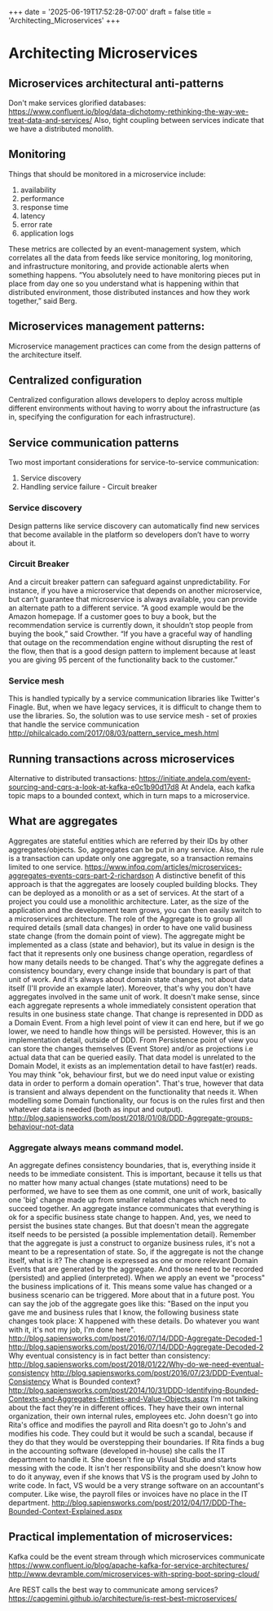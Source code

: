 +++
date = '2025-06-19T17:52:28-07:00'
draft = false
title = 'Architecting_Microservices'
+++
# Architecting Microservices


## Microservices architectural anti-patterns

Don't make services glorified databases:
https://www.confluent.io/blog/data-dichotomy-rethinking-the-way-we-treat-data-and-services/
Also, tight coupling between services indicate that we have a distributed monolith.



## Monitoring

Things that should be monitored in a microservice include: 

1. availability
2. performance
3. response time
4. latency
5. error rate
6. application logs

These metrics are collected by an event-management system, which correlates all the data from feeds like service monitoring, log monitoring, and infrastructure monitoring, and provide actionable alerts when something happens. “You absolutely need to have monitoring pieces put in place from day one so you understand what is happening within that distributed environment, those distributed instances and how they work together,” said Berg.



## Microservices management patterns:

Microservice management practices can come from the design patterns of the architecture itself. 


## Centralized configuration

Centralized configuration allows developers to deploy across multiple different environments without having to worry about the infrastructure (as in, specifying the configuration for each infrastructure). 



## Service communication patterns

Two most important considerations for service-to-service communication:

1. Service discovery
2. Handling service failure - Circuit breaker

### Service discovery

Design patterns like service discovery can automatically find new services that become available in the platform so developers don’t have to worry about it.

### Circuit Breaker

And a circuit breaker pattern can safeguard against unpredictability. For instance, if you have a microservice that depends on another microservice, but can’t guarantee that microservice is always available, you can provide an alternate path to a different service. “A good example would be the Amazon homepage. If a customer goes to buy a book, but the recommendation service is currently down, it shouldn’t stop people from buying the book,” said Crowther. “If you have a graceful way of handling that outage on the recommendation engine without disrupting the rest of the flow, then that is a good design pattern to implement because at least you are giving 95 percent of the functionality back to the customer.”

### Service mesh

This is handled typically by a service communication libraries like Twitter's Finagle.
But, when we have legacy services, it is difficult to change them to use the libraries.
So, the solution was to use service mesh - set of proxies that handle the service communication
http://philcalcado.com/2017/08/03/pattern_service_mesh.html



## Running transactions across microservices

Alternative to distributed transactions:
https://initiate.andela.com/event-sourcing-and-cqrs-a-look-at-kafka-e0c1b90d17d8
At Andela, each kafka topic maps to a bounded context, which in turn maps to a microservice.


## What are aggregates

Aggregates are stateful entities which are referred by their IDs by other aggregates/objects. So, aggregates can be put in any service. Also, the rule is a transaction can update only one aggregate, so a transaction remains limited to one service.
https://www.infoq.com/articles/microservices-aggregates-events-cqrs-part-2-richardson
A distinctive benefit of this approach is that the aggregates are loosely coupled building blocks. They can be deployed as a monolith or as a set of services. At the start of a project you could use a monolithic architecture. Later, as the size of the application and the development team grows, you can then easily switch to a microservices architecture.
The role of the Aggregate is to group all required details (small data changes) in order to have one valid business state change (from the domain point of view). The aggregate might be implemented as a class (state and behavior), but its value in design is the fact that it represents only one business change operation, regardless of how many details needs to be changed. That's why the aggregate defines a consistency boundary, every change inside that boundary is part of that unit of work. And it's always about domain state changes, not about data itself (I'll provide an example later).
Moreover, that's why you don't have aggregates involved in the same unit of work. It doesn't make sense, since each aggregate represents a whole immediately consistent operation that results in one business state change. That change is represented in DDD as a Domain Event. From a high level point of view it can end here, but if we go lower, we need to handle how things will be persisted. However, this is an implementation detail, outside of DDD.
From Persistence point of view you can store the changes themselves (Event Store) and/or as projections i.e actual data that can be queried easily. That data model is unrelated to the Domain Model, it exists as an implementation detail to have fast(er) reads.
You may think "ok, behaviour first, but we do need input value or existing data in order to perform a domain operation". That's true, however that data is transient and always dependent on the functionality that needs it. When modelling some Domain functionality, our focus is on the rules first and then whatever data is needed (both as input and output).
http://blog.sapiensworks.com/post/2018/01/08/DDD-Aggregate-groups-behaviour-not-data

### Aggregate always means command model.

An aggregate defines consistency boundaries, that is, everything inside it needs to be immediate consistent. This is important, because it tells us that no matter how many actual changes (state mutations) need to be performed, we have to see them as one commit, one unit of work, basically one 'big' change made up from smaller related changes which need to succeed together.
An aggregate instance communicates that everything is ok for a specific business state change to happen. And, yes, we need to persist the busines state changes. But that doesn't mean the aggregate itself needs to be persisted (a possible implementation detail). Remember that the aggregate is just a construct to organize business rules, it's not a meant to be a representation of state.
So, if the aggregate is not the change itself, what is it? The change is expressed as one or more relevant Domain Events that are generated by the aggregate. And those need to be recorded (persisted) and applied (interpreted). When we apply an event we "process" the business implications of it. This means some value has changed or a business scenario can be triggered. More about that in a future post.
You can say the job of the aggregate goes like this: "Based on the input you gave me and business rules that I know, the following business state changes took place: X happened with these details. Do whatever you want with it, it's not my job, I'm done here".
http://blog.sapiensworks.com/post/2016/07/14/DDD-Aggregate-Decoded-1
http://blog.sapiensworks.com/post/2016/07/14/DDD-Aggregate-Decoded-2
Why eventual consistency is in fact better than consistency:
http://blog.sapiensworks.com/post/2018/01/22/Why-do-we-need-eventual-consistency
http://blog.sapiensworks.com/post/2016/07/23/DDD-Eventual-Consistency
What is Bounded context?
http://blog.sapiensworks.com/post/2014/10/31/DDD-Identifying-Bounded-Contexts-and-Aggregates-Entities-and-Value-Objects.aspx
I'm not talking about the fact they're in different offices. They have their own internal organization, their own internal rules, employees etc. John doesn't go into Rita's office and modifies the payroll and Rita doesn't go to John's and modifies his code. They could but it would be such a scandal, because if they do that they would be overstepping their boundaries. If Rita finds a bug in the accounting software (developed in-house) she calls the IT department to handle it. She doesn't fire up Visual Studio and starts messing with the code. It isn't her responsibility and she doesn't know how to do it anyway, even if she knows that VS is the program used by John to write code. In fact, VS would be a very strange software on an accountant's computer. Like wise, the payroll files or invoices have no place in the IT department.
http://blog.sapiensworks.com/post/2012/04/17/DDD-The-Bounded-Context-Explained.aspx



## Practical implementation of microservices:

Kafka could be the event stream through which microservices communicate
https://www.confluent.io/blog/apache-kafka-for-service-architectures/
http://www.devramble.com/microservices-with-spring-boot-spring-cloud/

Are REST calls the best way to communicate among services?
https://capgemini.github.io/architecture/is-rest-best-microservices/

